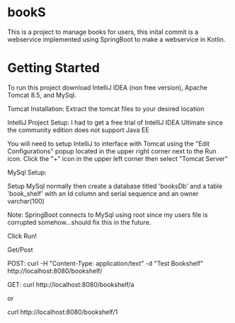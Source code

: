 # bookS
This is a project to manage books for users, this inital commit is a webservice implemented using SpringBoot to make a webservice in Kotlin.  

# Getting Started
To run this project download IntelliJ IDEA (non free version), Apache Tomcat 8.5, and MySql.  

Tomcat Installation:
Extract the tomcat files to your desired location

IntelliJ Project Setup:
I had to get a free trial of IntelliJ IDEA Ultimate since the community edition does not support Java EE

You will need to setup IntelliJ to interface with Tomcat using the "Edit Configurations" popup located in the upper right corner next to the Run icon. Click the "+" icon in the upper left corner then select "Tomcat Server"

MySql Setup:

Setup MySql normally then create a database titled 'booksDb' and a table 'book_shelf' with an Id column and serial sequence and an owner varchar(100)

Note: SpringBoot connects to MySql using root since my users file is corrupted somehow...should fix this in the future.

Click Run!  

Get/Post

POST:
curl -H "Content-Type: application/text" -d "Test Bookshelf" http://localhost:8080/bookshelf/

GET: 
curl http://localhost:8080/bookshelf/a

or 

curl http://localhost:8080/bookshelf/1
